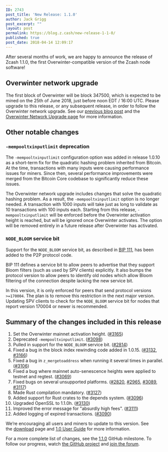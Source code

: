 ```yaml
---
ID: 2743
post_title: 'New Release: 1.1.0'
author: Jack Grigg
post_excerpt: ""
layout: post
permalink: https://blog.z.cash/new-release-1-1-0/
published: true
post_date: 2018-04-14 12:09:17
---
```

After several months of work, we are happy to announce the release of Zcash 1.1.0, the first Overwinter-compatible version of the Zcash node software!
<h2>Overwinter network upgrade</h2>
The first block of Overwinter will be block 347500, which is expected to be mined on the 25th of June 2018, just before noon EDT / 16:00 UTC. Please upgrade to this release, or any subsequent release, in order to follow the Overwinter network upgrade. See our <a href="https://blog.z.cash/overwinter/">previous blog post</a> and the <a href="https://z.cash/upgrade/overwinter.html">Overwinter Network Upgrade page</a> for more information.
<h2>Other notable changes</h2>
<h3><code>-mempooltxinputlimit</code> deprecation</h3>
The <code>-mempooltxinputlimit</code> configuration option was added in release 1.0.10 as a short-term fix for the quadratic hashing problem inherited from Bitcoin. At the time, transactions with many inputs were causing performance issues for miners. Since then, several performance improvements were merged from the Bitcoin Core codebase to significantly reduce these issues.

The Overwinter network upgrade includes changes that solve the quadratic hashing problem. As a result, the <code>-mempooltxinputlimit</code> option is no longer needed. A transaction with 1000 inputs will take just as long to validate as 10 transactions with 100 inputs each. Starting from this release, <code>-mempooltxinputlimit</code> will be enforced before the Overwinter activation height is reached, but will be ignored once Overwinter activates. The option will be removed entirely in a future release after Overwinter has activated.
<h3><code>NODE_BLOOM</code> service bit</h3>
Support for the <code>NODE_BLOOM</code> service bit, as described in <a href="https://github.com/bitcoin/bips/blob/master/bip-0111.mediawiki">BIP 111</a>, has been added to the P2P protocol code.

BIP 111 defines a service bit to allow peers to advertise that they support Bloom filters (such as used by SPV clients) explicitly. It also bumps the protocol version to allow peers to identify old nodes which allow Bloom filtering of the connection despite lacking the new service bit.

In this version, it is only enforced for peers that send protocol versions <code>&gt;=170004</code>. The plan is to remove this restriction in the next major version. Updating SPV clients to check for the <code>NODE_BLOOM</code> service bit for nodes that report version 170004 or newer is recommended.
<h2>Summary of the changes included in this release</h2>
<ol>
 	<li>Set the Overwinter mainnet activation height. (<a href="https://github.com/zcash/zcash/pull/3165">#3165</a>)</li>
 	<li>Deprecated <code>-mempooltxinputlimit</code>. (<a href="https://github.com/zcash/zcash/pull/3098">#3098</a>)</li>
 	<li>Pulled in support for the <code>NODE_BLOOM</code> service bit. (<a href="https://github.com/zcash/zcash/pull/2814">#2814</a>)</li>
 	<li>Fixed a bug in the block index rewinding code added in 1.0.15. (<a href="https://github.com/zcash/zcash/pull/3132">#3132</a>, <a href="https://github.com/zcash/zcash/pull/3166">#3166</a>)</li>
 	<li>Fixed a bug in <code>z_mergetoaddress</code> when running it several times in parallel. (<a href="https://github.com/zcash/zcash/pull/3106">#3106</a>)</li>
 	<li>Fixed a bug where mainnet auto-senescence heights were applied to testnet and regtest. (<a href="https://github.com/zcash/zcash/pull/3069">#3069</a>)</li>
 	<li>Fixed bugs on several unsupported platforms. (<a href="https://github.com/zcash/zcash/pull/2820">#2820</a>, <a href="https://github.com/zcash/zcash/pull/2965">#2965</a>, <a href="https://github.com/zcash/zcash/pull/3089">#3089</a>, <a href="https://github.com/zcash/zcash/pull/3117">#3117</a>)</li>
 	<li>Made Rust compilation mandatory. (<a href="https://github.com/zcash/zcash/pull/3127">#3127</a>)</li>
 	<li>Added support for Rust crates to the depends system. (<a href="https://github.com/zcash/zcash/pull/3096">#3096</a>)</li>
 	<li>Upgraded OpenSSL to 1.1.0h. (<a href="https://github.com/zcash/zcash/pull/3130">#3130</a>)</li>
 	<li>Improved the error message for "absurdly high fees". (<a href="https://github.com/zcash/zcash/pull/3111">#3111</a>)</li>
 	<li>Added logging of expired transactions. (<a href="https://github.com/zcash/zcash/pull/3090">#3090</a>)</li>
</ol>
We’re encouraging all users and miners to update to this version. See the <a class="reference external" href="https://z.cash/download.html">download</a> page and <a class="reference external" href="https://github.com/zcash/zcash/wiki/1.0-User-Guide">1.0 User Guide</a> for more information.

For a more complete list of changes, see the <a href="https://github.com/zcash/zcash/milestone/70?closed=1">1.1.0</a> GitHub milestone. To follow our progress, watch <a class="reference external" href="https://github.com/zcash/zcash/milestones">the GitHub project</a> and <a class="reference external" href="https://forum.z.cash/">join the forum</a>.